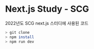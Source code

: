 # Next.js Study - SCG

2022년도 SCG next.js 스터디에 사용된 코드

```bash
> git clone
> npm install
> npm run dev
```
